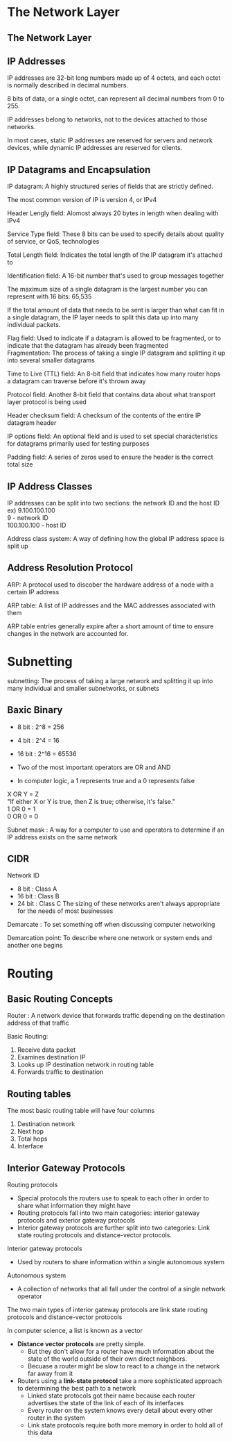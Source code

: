 The Network Layer
==========


The Network Layer
-----------

IP Addresses
-----------

IP addresses are 32-bit long numbers made up of 4 octets, and each octet is normally described in decimal numbers.  
  
8 bits of data, or a single octet, can represent all decimal numbers from 0 to 255.  
  
IP addresses belong to networks, not to the devices attached to those networks.  
  
In most cases, static IP addresses are reserved for servers and network devices, while dynamic IP addresses are reserved for clients.

IP Datagrams and Encapsulation
-----------------

IP datagram: A highly structured series of fields that are strictly defined.  
  
The most common version of IP is version 4, or IPv4  
  
Header Lengly field: Alomost always 20 bytes in length when dealing with IPv4  
  
Service Type field: These 8 bits can be used to specify details about quality of service, or QoS, technologies  
  
Total Length field: Indicates the total length of the IP datagram it's attached to  
  
Identification field: A 16-bit number that's used to group messages together  
  
The maximum size of a single datagram is the largest number you can represent with 16 bits: 65,535  
  
If the total amount of data that needs to be sent is larger than what can fit in a single datagram, the IP layer needs to split this data up into many individual packets.  
  
Flag field: Used to indicate if a datagram is allowed to be fragmented, or to indicate that the datagram has already been fragmented   
Fragmentation: The process of taking a single IP datagram and splitting it up into several smaller datagrams   
  
Time to Live (TTL) field: An 8-bit field that indicates how many router hops a datagram can traverse before it's thrown away  
  
Protocol field: Another 8-bit field that contains data about what transport layer protocol is being used  
  
Header checksum field: A checksum of the contents of the entire IP datagram header  
  
IP options field: An optional field and is used to set special characteristics for datagrams primarily used for testing purposes  
  
Padding field: A series of zeros used to ensure the header is the correct total size

IP Address Classes
------------
IP addresses can be split into two sections: the network ID and the host ID  
ex) 9.100.100.100  
9 - network ID  
100.100.100 - host ID  
  
Address class system: A way of defining how the global IP address space is split up

Address Resolution Protocol
-----------------------

ARP: A protocol used to discober the hardware address of a node with a certain IP address  
  
ARP table: A list of IP addresses and the MAC addresses associated with them  
  
ARP table entries generally expire after a short amount of time to ensure changes in the network are accounted for.

Subnetting
======

subnetting: The process of taking a large network and splitting it up into many individual and smaller subnetworks, or subnets

Baxic Binary
--------
- 8 bit : 2^8 = 256
- 4 bit : 2^4 = 16
- 16 bit : 2^16 = 65536
  
- Two of the most important operators are OR and AND  
- In computer logic, a 1 represents true and a 0 represents false  
  
X OR Y = Z  
"If either X or Y is true, then Z is true; otherwise, it's false."  
1 OR 0 = 1  
0 OR 0 = 0  
  
Subnet mask :  A way for a computer to use and operators to determine if an IP address exists on the same network

CIDR
---------
Network ID
- 8 bit : Class A
- 16 bit : Class B
- 24 bit : Class C
The sizing of these networks aren't always appropriate for the needs of most businesses  
  
Demarcate : To set something off when discussing computer networking  
  
Demarcation point: To describe where one network or system ends and another one begins

Routing
======

Basic Routing Concepts
-------------

Router : A network device that forwards traffic depending on the destination address of that traffic  
  
Basic Routing:
1. Receive data packet
2. Examines destination IP
3. Looks up IP destination network in routing table
4. Forwards traffic to destination

Routing tables
-----------

The most basic routing table will have four columns
1. Destination network
2. Next hop
3. Total hops
4. Interface

Interior Gateway Protocols
------------

Routing protocols  
- Special protocols the routers use to speak to each other in order to share what information they might have
- Routing protocols fall into two main categories: interior gateway protocols and exterior gateway protocols
- Interior gateway protocols are further split into two categories: Link state routing protocols and distance-vector protocols.

Interior gateway protocols
- Used by routers to share information within a single autonomous system

Autonomous system
- A collection of networks that all fall under the control of a single network operator
  
The two main types of interior gateway protocols are link state routing protocols and distance-vector protocols  
  
In computer science, a list is known as a vector  
  
- **Distance vector protocols** are pretty simple.
	- But they don't allow for a router have much information about the state of the world outside of their own direct neighbors.
	- Becuase a router might be slow to react to a change in the network far away from it
- Routers using a **link-state protocol** take a more sophisticated approach to determining the best path to a network  
	- Linked state protocols got their name because each router advertises the state of the link of each of its interfaces
	- Every router on the system knows every detail about every other router in the system
	- Link state protocols require both more memory in order to hold all of this data

